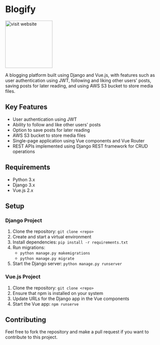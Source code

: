 # Blogify

<p align="left">
  <a href="https://blogify-application.web.app/">
    <img style="height:150px;width:auto;" alt="visit website" src="https://blogify-application.web.app/img/blogify_logo.acfb6c5c.png"/> 
  </a>
</p>

A blogging platform built using Django and Vue.js, with features such as user authentication using JWT, following and liking other users' posts, saving posts for later reading, and using AWS S3 bucket to store media files. 

## Key Features
- User authentication using JWT
- Ability to follow and like other users' posts
- Option to save posts for later reading
- AWS S3 bucket to store media files
- Single-page application using Vue components and Vue Router
- REST APIs implemented using Django REST framework for CRUD operations

## Requirements
- Python 3.x
- Django 3.x
- Vue.js 2.x

## Setup

### Django Project
1. Clone the repository: `git clone <repo>`
2. Create and start a virtual environment
3. Install dependencies: `pip install -r requirements.txt`
4. Run migrations: 
    - `python manage.py makemigrations`
    - `python manage.py migrate`
5. Start the Django server: `python manage.py runserver`

### Vue.js Project
1. Clone the repository: `git clone <repo>`
2. Ensure that npm is installed on your system
3. Update URLs for the Django app in the Vue components
4. Start the Vue app: `npm runserve`

## Contributing
Feel free to fork the repository and make a pull request if you want to contribute to this project.
